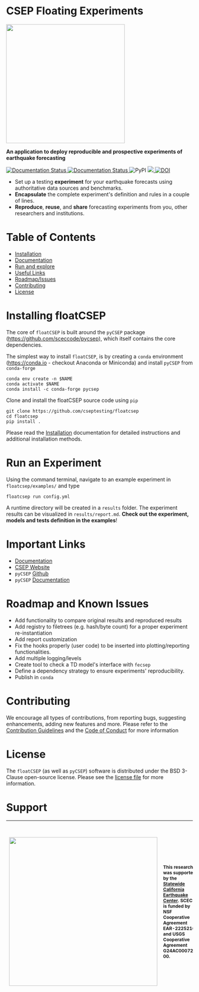 # CSEP Floating Experiments

<img src="https://i.postimg.cc/6p5krRnB/float-CSEP-Logo-CMYK.png" width="320"> 

**An application to deploy reproducible and prospective experiments of earthquake forecasting**

<p left>

<a href='https://floatcsep.readthedocs.io/en/latest/?badge=latest'>
    <img src='https://readthedocs.org/projects/floatcsep/badge/?version=latest' alt='Documentation Status' />
</a>
<a href='https://github.com/cseptesting/floatcsep/actions/workflows/build-test.yml'>
    <img src='https://github.com/cseptesting/floatcsep/actions/workflows/build-test.yml/badge.svg' alt='Documentation Status' />
</a>
<img alt="PyPI" src="https://img.shields.io/pypi/v/floatcsep">

<a href="https://codecov.io/gh/cseptesting/floatcsep" > 
 <img src="https://codecov.io/gh/cseptesting/floatcsep/branch/main/graph/badge.svg?token=LI4RSDOKA1"/> 
 </a>
<a href="https://doi.org/10.5281/zenodo.7953817"><img src="https://zenodo.org/badge/DOI/10.5281/zenodo.7953817.svg" alt="DOI"></a>
</p>

* Set up a testing **experiment** for your earthquake forecasts using authoritative data sources and benchmarks.
* **Encapsulate** the complete experiment's definition and rules in a couple of lines.
* **Reproduce**, **reuse**, and **share** forecasting experiments from you, other researchers and institutions.

# Table of Contents

* [Installation](#installing-floatcsep)
* [Documentation](https://floatcsep.readthedocs.io)
* [Run and explore](#run-an-experiment)
* [Useful Links](#important-links)
* [Roadmap/Issues](#roadmap-and-known-issues)
* [Contributing](#contributing)
* [License](#license)


# Installing floatCSEP

The core of `floatCSEP` is built around the `pyCSEP` package (https://github.com/sceccode/pycsep), which itself contains the core dependencies. 

The simplest way to install `floatCSEP`, is by creating a `conda` environment (https://conda.io - checkout Anaconda or Miniconda) and install `pyCSEP` from `conda-forge`

```
conda env create -n $NAME
conda activate $NAME
conda install -c conda-forge pycsep
```

Clone and install the floatCSEP source code using `pip`
```
git clone https://github.com/cseptesting/floatcsep
cd floatcsep
pip install .
```

Please read the [Installation](https://floatcsep.readthedocs.io/en/latest/intro/installation.html) documentation for detailed instructions and additional installation methods.

# Run an Experiment

Using the command terminal, navigate to an example experiment in `floatcsep/examples/` and type
```
floatcsep run config.yml
```
A runtime directory will be created in a `results` folder. The experiment results can be visualized in `results/report.md`. **Check out the experiment, models and tests definition in the examples**! 

# Important Links

* [Documentation](https://floatcsep.readthedocs.io/en/latest/)
* [CSEP Website](https://cseptesting.org)
* `pyCSEP` [Github](https://github.com/sceccode/pycsep)
* `pyCSEP` [Documentation](https://docs.cseptesting.org/)

# Roadmap and Known Issues

* Add functionality to compare original results and reproduced results
* Add registry to filetrees (e.g. hash/byte count) for a proper experiment re-instantiation
* Add report customization
* Fix the hooks properly (user code) to be inserted into plotting/reporting functionalities.
* Add multiple logging/levels
* Create tool to check a TD model's interface with ``fecsep``
* Define a dependency strategy to ensure experiments' reproducibility.
* Publish in `conda`

# Contributing

We encourage all types of contributions, from reporting bugs, suggesting enhancements, adding new features and more. Please refer to the [Contribution Guidelines](https://github.com/cseptesting/floatcsep/blob/main/CONTRIBUTING.md) and the [Code of Conduct](https://github.com/cseptesting/floatcsep/blob/main/CODE_OF_CONDUCT.md) for more information

# License

The `floatCSEP` (as well as `pyCSEP`) software is distributed under the BSD 3-Clause open-source license. Please see the [license file](https://github.com/cseptesting/floatcsep/blob/main/LICENSE) for more information.

# Support

| <img src="https://i.postimg.cc/tC1LdjYf/scec.png" width="400"/> |  <span style="font-size: 12px;">This research was supported by the <a href="https://www.scec.org/" target="_blank">Statewide California Earthquake Center</a>. SCEC is funded by NSF Cooperative Agreement EAR-2225216 and USGS Cooperative Agreement G24AC00072-00.</span> |  <img src="https://i.postimg.cc/2S7ThcFM/eu-flag.jpg" width="400"/> | The work in this repository has received funding from the European Union’s Horizon research and innovation programme under grant agreements No.s 101058518 and 821115 of the projects [GeoInquire](https://www.geo-inquire.eu/) and [RISE](https://www.rise-eu.org/). |
|:---:|:---|:---:|:---|
